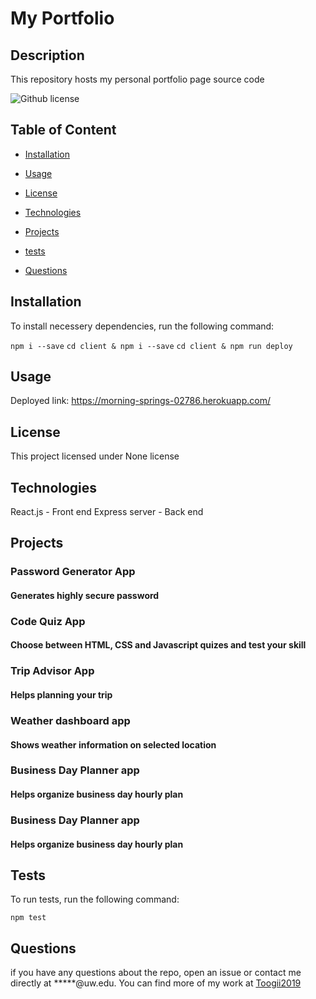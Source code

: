# My Portfolio

## Description

This repository hosts my personal portfolio page source code

![Github license](https://img.shields.io/badge/license-None-blue.svg)

## Table of Content

 * [Installation](#installation)

 * [Usage](#usage)

 * [License](#license)
 
 * [Technologies](#Technologies)

 * [Projects](#Projects)

 * [tests](#tests)

* [Questions](#questions)


## Installation

To install necessery dependencies, run the following command:

```npm i --save```
```cd client & npm i --save```
```cd client & npm run deploy```

## Usage

Deployed link: https://morning-springs-02786.herokuapp.com/

## License

 This project licensed under None license
 
## Technologies

 React.js - Front end
 Express server - Back end

## Projects

### Password Generator App
#### Generates highly secure password

### Code Quiz App
#### Choose between HTML, CSS and Javascript quizes and test your skill

### Trip Advisor App
#### Helps planning your trip

### Weather dashboard app
#### Shows weather information on selected location

### Business Day Planner app
#### Helps organize business day hourly plan

### Business Day Planner app
#### Helps organize business day hourly plan

## Tests

To run tests, run the following command:

```npm test```

## Questions

if you have any questions about the repo, open an issue or contact me directly at *****@uw.edu. You can find more of my work at [Toogii2019](https://github.com/Toogii2019)
